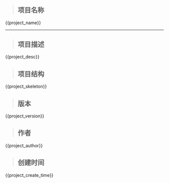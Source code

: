 #
>## 项目名称
{{project_name}}
***
>## 项目描述
{{project_desc}}

>## 项目结构
{{project_skeleton}}

>## 版本
{{project_version}}

>## 作者
{{project_author}}

>## 创建时间
{{project_create_time}}
